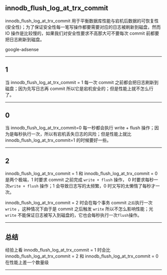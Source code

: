## innodb_flush_log_at_trx_commit
innodb_flush_log_at_trx_commit 用于平衡数据库性能与宕机后数据的可恢复性(安全性)；为了保证安全性每一笔写操作都要需要对应的日志被刷新到磁盘，然而 IO 操作是比较慢的，如果我们对安全性要求不高那大可不要每次 commit 前都要把日志刷新到磁盘。

google-adsense

---


## 1
当 innodb_flush_log_at_trx_commit = 1 每一次 commit 之前都会把日志刷新到磁盘；因为先写日志再 commit 所以它是宕机安全的；但是性能上就不怎么行了。

---


## 0
当 innodb_flush_log_at_trx_commit=0 每一秒都会执行 write + flush 操作；因为是每秒执行一次，所以有宕机丢失日志的风险；但是性能上就比 innodb_flush_log_at_trx_commit=1 的时候要好一些。

---

## 2

innodb_flush_log_at_trx_commit = 1 和 innodb_flush_log_at_trx_commit = 0 是两个极端，1 时要求 commit 之前完成 `write + flush` 操作， 0 时要求每秒一次`write + flush` 操作；1 会导致日志写的太频繁，0 时又写的太懒惰了每秒才一次。

innodb_flush_log_at_trx_commit = 2 时会在每个事务 commit `之后`执行一次 `write` ，这种情况下由于是 commit 之后触发 `write` 所以不怎么影响性能；光 `write` 不能保证日志被写入到磁盘的，它也会每秒执行一次`flush`操作。

---

## 总结
经验上看 innodb_flush_log_at_trx_commit = 1 时会比 innodb_flush_log_at_trx_commit = 2 和 innodb_flush_log_at_trx_commit = 0 在性能上差一个数量级

---

